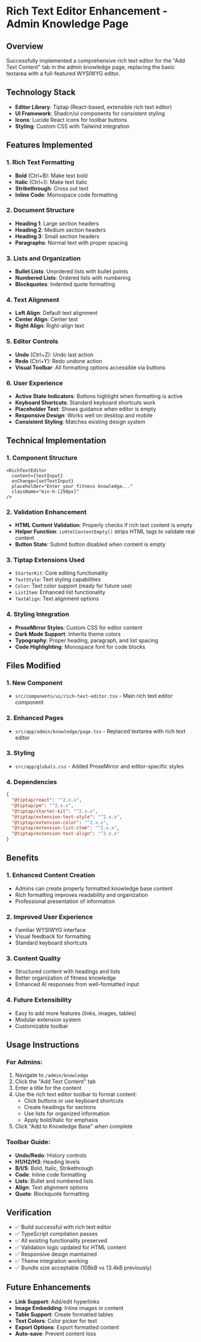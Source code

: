 # Rich Text Editor Enhancement - Admin Knowledge Page

## Overview
Successfully implemented a comprehensive rich text editor for the "Add Text Content" tab in the admin knowledge page, replacing the basic textarea with a full-featured WYSIWYG editor.

## Technology Stack
- **Editor Library**: Tiptap (React-based, extensible rich text editor)
- **UI Framework**: Shadcn/ui components for consistent styling
- **Icons**: Lucide React icons for toolbar buttons
- **Styling**: Custom CSS with Tailwind integration

## Features Implemented

### 1. **Rich Text Formatting**
- **Bold** (Ctrl+B): Make text bold
- **Italic** (Ctrl+I): Make text italic
- **Strikethrough**: Cross out text
- **Inline Code**: Monospace code formatting

### 2. **Document Structure**
- **Heading 1**: Large section headers
- **Heading 2**: Medium section headers  
- **Heading 3**: Small section headers
- **Paragraphs**: Normal text with proper spacing

### 3. **Lists and Organization**
- **Bullet Lists**: Unordered lists with bullet points
- **Numbered Lists**: Ordered lists with numbering
- **Blockquotes**: Indented quote formatting

### 4. **Text Alignment**
- **Left Align**: Default text alignment
- **Center Align**: Center text
- **Right Align**: Right-align text

### 5. **Editor Controls**
- **Undo** (Ctrl+Z): Undo last action
- **Redo** (Ctrl+Y): Redo undone action
- **Visual Toolbar**: All formatting options accessible via buttons

### 6. **User Experience**
- **Active State Indicators**: Buttons highlight when formatting is active
- **Keyboard Shortcuts**: Standard keyboard shortcuts work
- **Placeholder Text**: Shows guidance when editor is empty
- **Responsive Design**: Works well on desktop and mobile
- **Consistent Styling**: Matches existing design system

## Technical Implementation

### 1. **Component Structure**
```tsx
<RichTextEditor
  content={textInput}
  onChange={setTextInput}
  placeholder="Enter your fitness knowledge..."
  className="min-h-[250px]"
/>
```

### 2. **Validation Enhancement**
- **HTML Content Validation**: Properly checks if rich text content is empty
- **Helper Function**: `isHtmlContentEmpty()` strips HTML tags to validate real content
- **Button State**: Submit button disabled when content is empty

### 3. **Tiptap Extensions Used**
- `StarterKit`: Core editing functionality
- `TextStyle`: Text styling capabilities
- `Color`: Text color support (ready for future use)
- `ListItem`: Enhanced list functionality
- `TextAlign`: Text alignment options

### 4. **Styling Integration**
- **ProseMirror Styles**: Custom CSS for editor content
- **Dark Mode Support**: Inherits theme colors
- **Typography**: Proper heading, paragraph, and list spacing
- **Code Highlighting**: Monospace font for code blocks

## Files Modified

### 1. **New Component**
- `src/components/ui/rich-text-editor.tsx` - Main rich text editor component

### 2. **Enhanced Pages**
- `src/app/admin/knowledge/page.tsx` - Replaced textarea with rich text editor

### 3. **Styling**
- `src/app/globals.css` - Added ProseMirror and editor-specific styles

### 4. **Dependencies**
```json
{
  "@tiptap/react": "^2.x.x",
  "@tiptap/pm": "^2.x.x", 
  "@tiptap/starter-kit": "^2.x.x",
  "@tiptap/extension-text-style": "^2.x.x",
  "@tiptap/extension-color": "^2.x.x",
  "@tiptap/extension-list-item": "^2.x.x",
  "@tiptap/extension-text-align": "^2.x.x"
}
```

## Benefits

### 1. **Enhanced Content Creation**
- Admins can create properly formatted knowledge base content
- Rich formatting improves readability and organization
- Professional presentation of information

### 2. **Improved User Experience**
- Familiar WYSIWYG interface
- Visual feedback for formatting
- Standard keyboard shortcuts

### 3. **Content Quality**
- Structured content with headings and lists
- Better organization of fitness knowledge
- Enhanced AI responses from well-formatted input

### 4. **Future Extensibility**
- Easy to add more features (links, images, tables)
- Modular extension system
- Customizable toolbar

## Usage Instructions

### For Admins:
1. Navigate to `/admin/knowledge`
2. Click the "Add Text Content" tab
3. Enter a title for the content
4. Use the rich text editor toolbar to format content:
   - Click buttons or use keyboard shortcuts
   - Create headings for sections
   - Use lists for organized information
   - Apply bold/italic for emphasis
5. Click "Add to Knowledge Base" when complete

### Toolbar Guide:
- **Undo/Redo**: History controls
- **H1/H2/H3**: Heading levels
- **B/I/S**: Bold, Italic, Strikethrough
- **Code**: Inline code formatting
- **Lists**: Bullet and numbered lists
- **Align**: Text alignment options
- **Quote**: Blockquote formatting

## Verification
- ✅ Build successful with rich text editor
- ✅ TypeScript compilation passes
- ✅ All existing functionality preserved
- ✅ Validation logic updated for HTML content
- ✅ Responsive design maintained
- ✅ Theme integration working
- ✅ Bundle size acceptable (108kB vs 13.4kB previously)

## Future Enhancements
- **Link Support**: Add/edit hyperlinks
- **Image Embedding**: Inline images in content
- **Table Support**: Create formatted tables
- **Text Colors**: Color picker for text
- **Export Options**: Export formatted content
- **Auto-save**: Prevent content loss
